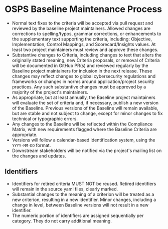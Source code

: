 # OSPS Baseline Maintenance Process

* Normal text fixes to the criteria will be accepted via pull request and reviewed by the baseline project maintainers.
Allowed changes are corrections to spelling/typos, grammar corrections, or enhancements to the supplementary text supporting the criteria, including: Objective, Implementation, Control Mappings, and Scorecard/Insights values.
At least two project maintainers must review and approve these changes.
* Substantive changes to Criteria, including changes to text that alters the originally stated meaning, new Criteria proposals, or removal of Criteria will be documented in GitHub PR(s) and reviewed regularly by the Baseline project maintainers for inclusion in the next release.
These changes may reflect changes to global cybersecurity regulations and frameworks or changes in norms around application/project security practices.
Any such substantive changes must be approved by a majority of the project's maintainers.
* As appropriate, but at least annually, the Baseline project maintainers will evaluate the set of criteria and, if necessary, publish a new version of the Baseline.
Previous versions of the Baseline will remain available, but are stable and not subject to change, except for minor changes to fix technical or typographic errors.
* Any changes to the Baseline will be reflected within the Compliance Matrix, with new requirements flagged where the Baseline Criteria are appropriate.
* Versions will follow a calendar-based identification system, using the `YYYY-MM-DD` format.
* Downstream stakeholders will be notified via the project's mailing list on the changes and updates.

## Identifiers

* Identifiers for retired criteria MUST NOT be reused.
Retired identifiers will remain in the source yaml files, clearly marked.
* Substantial changes to the meaning of a criterion will be treated as a new criterion, resulting in a new identifier.
Minor changes, including a change in level, between Baseline versions will not result in a new identifier.
* The numeric portion of identifiers are assigned sequentially per category.
They do not carry additional meaning.